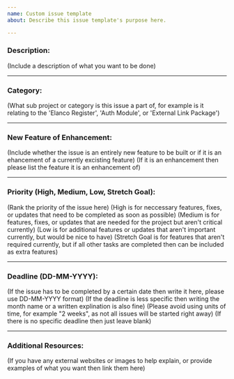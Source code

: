 ```yaml
---
name: Custom issue template
about: Describe this issue template's purpose here.

---
```


### Description: ###

(Include a description of what you want to be done) 

---
### Category: ###

(What sub project or category is this issue a part of, for example is it relating to the 'Elanco Register', 'Auth Module', or 'External Link Package')

---
### New Feature of Enhancement: ###

(Include whether the issue is an entirely new feature to be built or if it is an ehancement of a currently excisting feature)
(If it is an enhancement then please list the feature it is an enhancement of)

---
### Priority (High, Medium, Low, Stretch Goal): ###

(Rank the priority of the issue here)
(High is for neccessary features, fixes, or updates that need to be completed as soon as possible)
(Medium is for features, fixes, or updates that are needed for the project but aren't critical currently)
(Low is for additional features or updates that aren't important currently, but would be nice to have)
(Stretch Goal is for features that aren't required currently, but if all other tasks are completed then can be included as extra features)

---
### Deadline (DD-MM-YYYY): ###

(If the issue has to be completed by a certain date then write it here, please use DD-MM-YYYY format)
(If the deadline is less specific then writing the month name or a written explination is also fine)
(Please avoid using units of time, for example "2 weeks", as not all issues will be started right away)
(If there is no specific deadline then just leave blank)

---
### Additional Resources: ###

(If you have any external websites or images to help explain, or provide examples of what you want then link them here)
